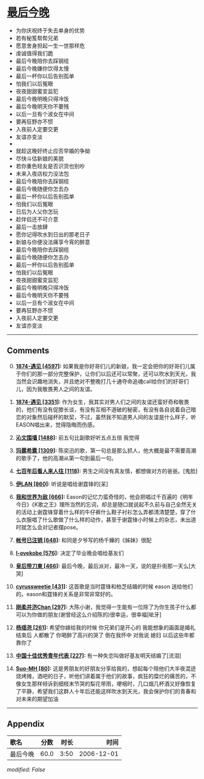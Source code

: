 # [最后今晚](https://music.163.com/song?id=65565)

* 为你庆祝终于失去单身的优势
* 若有秘笈帮帮兄弟
* 愿意舍身担起一生一世那样危
* 虔诚值得我们跪
* 最后今晚陪你去踩钢缆
* 最后今晚嫌你饮得太慢
* 最后一杯你以后告别孤单
* 怕我们以后冤眼
* 夜夜甜甜蜜变监犯
* 最后今晚明晚只得冷饭
* 最后今晚明天你不要残
* 以后一旦有个淑女在中间
* 要再狂野亦不惯
* 入夜前人定要交更
* 友谊亦变淡
* 
* 就趁这晚好终止应否早婚的争拗
* 尽快斗估新娘的美貌
* 若你重色轻友是否识货也别吵
* 未来入夜店权力没法包
* 最后今晚陪你去踩钢缆
* 最后今晚随便你怎去办
* 最后一杯你以后告别孤单
* 怕我们以后冤眼
* 日后为人父你怎玩
* 趁伴侣还不可介意
* 最后一击放肆
* 愿你记得吹水到日出的那老日子
* 新娘与你便没法痛享今宵的醉意
* 最后今晚陪你去踩钢缆
* 最后今晚随便你怎去办
* 最后一杯你以后告别孤单
* 怕我们以后冤眼
* 夜夜甜甜蜜变监犯
* 最后今晚明晚只得冷饭
* 最后今晚明天你不要残
* 以后一旦有个淑女在中间
* 要再狂野亦不惯
* 入夜前人定要交更
* 友谊亦变淡


---

## Comments
0. **[1874-遇见 \[4597\]](https://music.163.com/#/user/home?id=59638034):** 如果我是你好哥们儿的新娘，我一定会把你的好哥们儿属于你们的那一部分完整保护，让你们以后还可以常聚，还可以吹水到天光，我当然会识趣地消失，并且绝对不整晚打几十通夺命追魂call给你们的好哥们儿，因为我敬畏男人之间的友谊。

1. **[1874-遇见 \[3351\]](https://music.163.com/#/user/home?id=59638034):** 作为女生，我其实对男人们之间的友谊还蛮好奇和敬畏的，他们有没有促膝长谈，有没有互相不道破的秘密，有没有各自说着自己暗恋的对象然后碰杯的默契，不过，虽然我不知道男人间的友谊是什么样子，听EASON唱出来，觉得隐晦而伤感。

2. **[沁文围墙 \[1488\]](https://music.163.com/#/user/home?id=24845619):** 前五句比副歌好听五点五倍 我觉得

3. **[玛露希露 \[1309\]](https://music.163.com/#/user/home?id=61529051):** 陈奕迅的歌，第一句总是那么抓人，他大概是最不需要高潮的歌手了，他的高潮从第一句到最后一句。

4. **[七百年后看人来人往 \[1118\]](https://music.163.com/#/user/home?id=248738114):** 男生之间没有真友情，都想做对方的爸爸。[鬼脸]

5. **[伊LAN \[860\]](https://music.163.com/#/user/home?id=67126820):** 听说是唱给谢霆锋的[呆]

6. **[我和世界为敌 \[666\]](https://music.163.com/#/user/home?id=41057555):** Eason的记忆力蛮奇怪的，他会把唱过千百遍的《明年今日》《K歌之王》理所当然的忘词，却总是随口就说起不久前与自己全然无关的活动上谢霆锋穿着什么样的牛仔裤什么鞋子衬衫怎么弄都清清楚楚，穿了什么衣服唱了什么歌做了什么样的动作，甚至于谢霆锋小时候上的杂志，未出道时就怎么会对记者摆pose。

7. **[帐号已注销 \[648\]](https://music.163.com/#/user/home?id=36987303):** 和同是夕爷写的杨千嬅的《姊妹》很配

8. **[l-ovekobe \[576\]](https://music.163.com/#/user/home?id=39247846):** 决定了毕业晚会唱给基友们

9. **[皇后带刀東 \[466\]](https://music.163.com/#/user/home?id=27732436):** 最后今晚，最后派对，最冷一天，说的是扑街那一天么[大哭]

10. **[cyrussweetie \[431\]](https://music.163.com/#/user/home?id=46109812):** 这首歌是当时霆锋和柏芝结婚的时候 eason 送给他们的。eason和霆锋的关系是非常非常好的。

11. **[刚柔并济Chan \[297\]](https://music.163.com/#/user/home?id=49820113):** 大陈小谢，我觉得一生能有一位除了为你生孩子什么都可以为你做的朋友(谢曾经这么介绍陈的)很幸运，很幸福[呲牙]

12. **[杨瑶尧 \[261\]](https://music.163.com/#/user/home?id=80814101):** 希望你嫁给我的时候 你兄弟们是开心的 我能想象的画面是婚礼结束后 人都散了 你喝醉了高兴的哭了 倒在我怀中 对我说 媳妇 以后这些年都靠你了

13. **[中国十佳优秀青年代表 \[227\]](https://music.163.com/#/user/home?id=260604009):** 有一种失恋叫做好基友明天结婚了[流泪]

14. **[Suo-MH \[80\]](https://music.163.com/#/user/home?id=97532167):** 这是男朋友的好朋友分享给我的，想起每个陪他们大半夜混迹烧烤摊，酒吧的日子，听他们讲着属于他们的故事，疯狂的糜烂的痛苦的，不像女生那样倾诉到细枝末节哭的梨花带雨，哽咽时，几口烟几杯酒又好像恢复了平静，希望我们这群人十年后还能这样吹水到天光，我会保护你们的青春和对未来的期望加油



---

## Appendix

|歌名|分数|时长|时间|
|:---|:---:|---:|---:|
|最后今晚|60.0|3:50|2006-12-01

*modified: False*